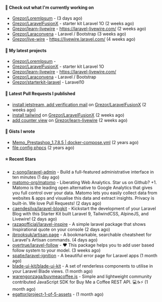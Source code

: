 #### 👷 Check out what I'm currently working on

- [Grezor/LoremIpsum](https://github.com/Grezor/LoremIpsum) -  (3 days ago)
- [Grezor/LaravelFusionX](https://github.com/Grezor/LaravelFusionX) - starter kit Laravel 1O (2 weeks ago)
- [Grezor/learn-livewire](https://github.com/Grezor/learn-livewire) - https://laravel-livewire.com/ (2 weeks ago)
- [Grezor/Laraconvena](https://github.com/Grezor/Laraconvena) - Laravel / Bootstrap (3 weeks ago)
- [Grezor/live-wire](https://github.com/Grezor/live-wire) - https://livewire.laravel.com/ (4 weeks ago)

#### 🌱 My latest projects

- [Grezor/LoremIpsum](https://github.com/Grezor/LoremIpsum) - 
- [Grezor/LaravelFusionX](https://github.com/Grezor/LaravelFusionX) - starter kit Laravel 1O
- [Grezor/learn-livewire](https://github.com/Grezor/learn-livewire) - https://laravel-livewire.com/
- [Grezor/Laraconvena](https://github.com/Grezor/Laraconvena) - Laravel / Bootstrap
- [Grezor/starterkit-laravel](https://github.com/Grezor/starterkit-laravel) - Laravel10

#### 🔨 Latest Pull Requests I published

- [install jetstream, add verification mail](https://github.com/Grezor/LaravelFusionX/pull/2) on [Grezor/LaravelFusionX](https://github.com/Grezor/LaravelFusionX) (2 weeks ago)
- [install tailwind](https://github.com/Grezor/LaravelFusionX/pull/1) on [Grezor/LaravelFusionX](https://github.com/Grezor/LaravelFusionX) (2 weeks ago)
- [add counter view](https://github.com/Grezor/learn-livewire/pull/1) on [Grezor/learn-livewire](https://github.com/Grezor/learn-livewire) (2 weeks ago)

#### 📓 Gists I wrote

- [Memo_Prestashop_1.7.8.5 | docker-compose.yml](https://gist.github.com/eb78b378ed9f40780dc077b361ead337) (2 years ago)
- [file config phpcs](https://gist.github.com/27d8a6056d2e171aed20c26699439861) (2 years ago)

#### ⭐ Recent Stars

- [z-song/laravel-admin](https://github.com/z-song/laravel-admin) - Build a full-featured administrative interface in ten minutes (1 day ago)
- [matomo-org/matomo](https://github.com/matomo-org/matomo) - Liberating Web Analytics. Star us on Github? &#43;1. Matomo is the leading open alternative to Google Analytics that gives you full control over your data. Matomo lets you easily collect data from websites &amp; apps and visualise this data and extract insights. Privacy is built-in. We love Pull Requests!  (2 days ago)
- [caendesilva/laravel-blogkit](https://github.com/caendesilva/laravel-blogkit) - Kickstart the development of your Laravel Blog with this Starter Kit built Laravel 9, TailwindCSS, AlpineJS, and Livewire! (2 days ago)
- [razaqofficial/laravel-inspire](https://github.com/razaqofficial/laravel-inspire) - A simple laravel package that shows Inspirational quote on your console (2 days ago)
- [jbrooksuk/artisan.page](https://github.com/jbrooksuk/artisan.page) - A bookmarkable, searchable cheatsheet for Laravel&#39;s Artisan commands. (4 days ago)
- [overtrue/laravel-follow](https://github.com/overtrue/laravel-follow) - :heart: This package helps you to add user based follow system to your model. (3 weeks ago)
- [spatie/laravel-ignition](https://github.com/spatie/laravel-ignition) - A beautiful error page for Laravel apps (1 month ago)
- [blade-ui-kit/blade-ui-kit](https://github.com/blade-ui-kit/blade-ui-kit) - A set of renderless components to utilise in your Laravel Blade views. (1 month ago)
- [warengonzaga/buymeacoffee.js](https://github.com/warengonzaga/buymeacoffee.js) - Simple and lightweight community contributed JavaScript SDK for Buy Me a Coffee REST API. 💻☕⚡ (1 month ago)
- [egattor/project-1-of-5-assets](https://github.com/egattor/project-1-of-5-assets) -  (1 month ago)
